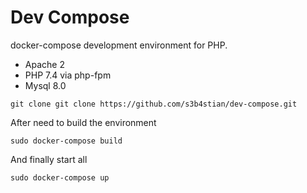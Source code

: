 # Dev Compose

docker-compose development environment for PHP.

- Apache 2
- PHP 7.4 via php-fpm
- Mysql 8.0

```
git clone git clone https://github.com/s3b4stian/dev-compose.git
```

After need to build the environment
```
sudo docker-compose build
```

And finally start all
```
sudo docker-compose up
```
